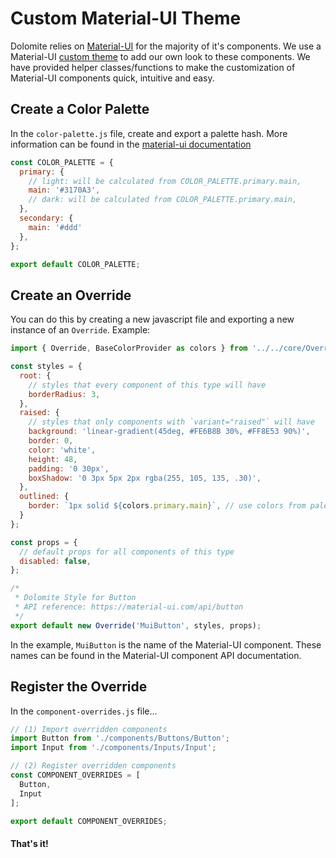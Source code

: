 # Custom Material-UI Theme

Dolomite relies on [Material-UI](https://github.com/mui-org/material-ui) for the majority of it's components. We use a Material-UI [custom theme](https://material-ui.com/customization/themes/) to add our own look to these components. We have provided helper classes/functions to make the customization of Material-UI components quick, intuitive and easy.

## Create a Color Palette

In the `color-palette.js` file, create and export a palette hash. More information can be found in the [material-ui documentation](https://material-ui.com/customization/themes/#palette)

```javascript
const COLOR_PALETTE = {
  primary: {
    // light: will be calculated from COLOR_PALETTE.primary.main,
    main: '#3170A3',
    // dark: will be calculated from COLOR_PALETTE.primary.main,
  },
  secondary: {
    main: '#ddd'
  },
};

export default COLOR_PALETTE;

```

## Create an Override

You can do this by creating a new javascript file and exporting a new instance of an `Override`. Example:

```javascript
import { Override, BaseColorProvider as colors } from '../../core/OverrideHelper';

const styles = {
  root: {
    // styles that every component of this type will have
    borderRadius: 3,
  },
  raised: {
    // styles that only components with `variant="raised"` will have
    background: 'linear-gradient(45deg, #FE6B8B 30%, #FF8E53 90%)',
    border: 0,
    color: 'white',
    height: 48,
    padding: '0 30px',
    boxShadow: '0 3px 5px 2px rgba(255, 105, 135, .30)',
  },
  outlined: {
    border: `1px solid ${colors.primary.main}`, // use colors from palette.js like so
  }
};

const props = {
  // default props for all components of this type
  disabled: false,
};

/*
 * Dolomite Style for Button
 * API reference: https://material-ui.com/api/button
 */
export default new Override('MuiButton', styles, props);
```
In the example, `MuiButton` is the name of the Material-UI component. These names can be found in the Material-UI component API documentation.

## Register the Override

In the `component-overrides.js` file...

```javascript
// (1) Import overridden components
import Button from './components/Buttons/Button';
import Input from './components/Inputs/Input';

// (2) Register overridden components
const COMPONENT_OVERRIDES = [
  Button,
  Input
];

export default COMPONENT_OVERRIDES;
```

#### That's it!
